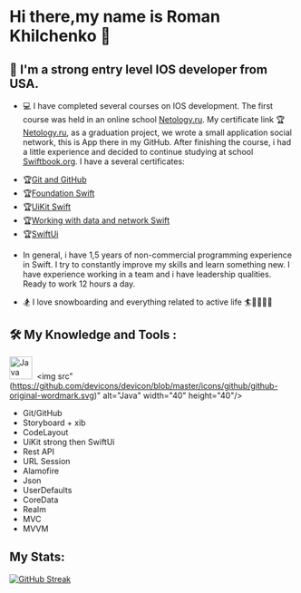# Hi there,my name is Roman Khilchenko :wave:

## :link: I'm a strong entry level IOS developer from USA.
- :computer: I have completed several courses on IOS development. The first course was held in an online school [Netology.ru](https://netology.ru). My certificate link :trophy: [Netology.ru](https://netology.ru/backend/api/user/programs/24899/pdf_certificate), as a graduation project, we wrote a small application social network, this is App there in my GitHub. After finishing the course, i had a little experience and decided to continue studying at school [Swiftbook.org](https://swiftbook.org). I have a several certificates:
* :trophy:[Git and GitHub](https://swiftbook.org/courses/224/certificate/4556?language=en)
* :trophy:[Foundation Swift](https://swiftbook.org/courses/425/certificate/4556?language=en)
* :trophy:[UiKit Swift](https://swiftbook.org/courses/429/certificate/4556?language=en)
* :trophy:[Working with data and network Swift](https://swiftbook.org/courses/430/certificate/4556?language=en)
* :trophy:[SwiftUi](https://swiftbook.org/courses/428/certificate/4556?language=en)

- In general, i have 1,5 years of non-commercial programming experience in Swift. I try to constantly improve my skills and learn something new. I have experience working in a team and i have leadership qualities. Ready to work 12 hours a day.

* :snowboarder: I love snowboarding and everything related to active life :surfer::weight_lifting_man::biking_man:
## :hammer_and_wrench: My Knowledge and Tools :
<img src="(https://github.com/devicons/devicon/blob/master/icons/git/git-plain-wordmark.svg)" alt="Java" width="40" height="40"/>&nbsp; <img src"(https://github.com/devicons/devicon/blob/master/icons/github/github-original-wordmark.svg)" alt="Java" width="40" height="40"/>&nbsp; 
* Git/GitHub                                                          
* Storyboard + xib
* CodeLayout
* UiKit strong then SwiftUi        
* Rest API          
* URL Session
* Alamofire
* Json
* UserDefaults
* CoreData
* Realm
* MVC
* MVVM

## My Stats:
[![GitHub Streak](http://github-readme-streak-stats.herokuapp.com?user=extrimelife&theme=dark&currStreakNum=DD2727)](https://git.io/streak-stats)
